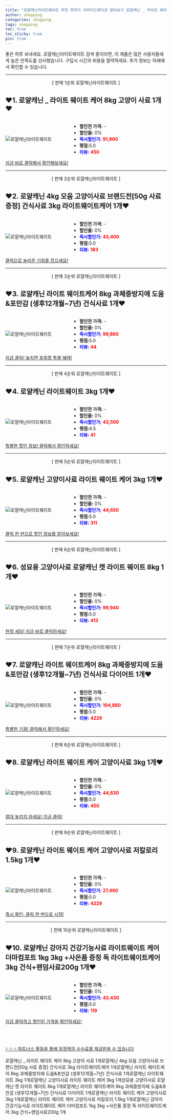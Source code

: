 ```yaml
---
title: "로얄캐닌라이트웨이트 추천 최저가 리미티드에디션 알아보기 로얄캐닌 _ 라이트 웨이트 케어"
author: shopping
categories: shopping
tags: shopping
toc: true
toc_sticky: true
pin: true
---
```

좋은 하루 보내세요. 로얄캐닌라이트웨이트 검색 중이라면, 이 제품은 많은 사용자들에게 높은 만족도를 선사했습니다. 구입시 시간과 비용을 절약하세요. 추가 정보는 아래에서 확인할 수 있습니다.

---
<p class="toplist" style="margin: 0 auto; display: block; width: fit-content;">[ 판매 1순위 로얄캐닌라이트웨이트 ]</p>

<h2><strong>❤️1. 로얄캐닌 _ 라이트 웨이트 케어 8kg 고양이 사료 1개❤️</strong></h2>

<div style="display: flex; align-items: center;">
    <div style="flex: 0.4;">
        <img src="https://thumbnail10.coupangcdn.com/thumbnails/remote/230x230ex/image/vendor_inventory/2fa0/60291a9a6050ead7e754b0ef31f09af09b696b90605ce4db2fc49ed67cb5.jpg" alt="로얄캐닌라이트웨이트" style="max-width: 100%;">
    </div>
    <div style="flex: 0.6; margin-left: 10px;">
        <ul>
            <li><strong>할인전 가격:</strong> <del style="color: red;">-</del></li>
            <li><strong>할인율:</strong> 0%</li>
            <li><span style='color:blue'><strong>즉시할인가:</strong></span> <span style='color:red'><strong>91,900</strong></span></li>
            <li><strong>평점:</strong>5.0</li>
            <li><span style='color:blue'><strong>리뷰:</strong></span> <span style='color:red'><strong>450</strong></span></li>
        </ul>
    </div>
</div>
<div class="center">
    <a href="https://selin100587001.github.io?lptag=AF9450613&subid=githubio&pageKey=6714054067&traceid=V0-153&itemId=15596618186&vendorItemId=88928633458" class="myButton">
        지금 바로 클릭해서 확인해보세요!
    </a>
</div>


---
<p class="toplist" style="margin: 0 auto; display: block; width: fit-content;">[ 판매 2순위 로얄캐닌라이트웨이트 ]</p>

<h2><strong>❤️2. 로얄캐닌 4kg 모음 고양이사료 브랜드전[50g 사료 증정] 건식사료 3kg 라이트웨이트케어 1개❤️</strong></h2>

<div style="display: flex; align-items: center;">
    <div style="flex: 0.4;">
        <img src="https://thumbnail8.coupangcdn.com/thumbnails/remote/230x230ex/image/vendor_inventory/d7a4/aea42de7940bb3a8dbd3072c8c488e29e85848bf6738ea3969f6f54ee9c2.jpg" alt="로얄캐닌라이트웨이트" style="max-width: 100%;">
    </div>
    <div style="flex: 0.6; margin-left: 10px;">
        <ul>
            <li><strong>할인전 가격:</strong> <del style="color: red;">-</del></li>
            <li><strong>할인율:</strong> 0%</li>
            <li><span style='color:blue'><strong>즉시할인가:</strong></span> <span style='color:red'><strong>43,400</strong></span></li>
            <li><strong>평점:</strong>5.0</li>
            <li><span style='color:blue'><strong>리뷰:</strong></span> <span style='color:red'><strong>183</strong></span></li>
        </ul>
    </div>
</div>
<div class="center">
    <a href="https://selin100587001.github.io?lptag=AF9450613&subid=githubio&pageKey=5245678269&traceid=V0-153&itemId=7420082328&vendorItemId=89250685515" class="myButton">
        클릭으로 놀라운 기회를 잡으세요!
    </a>
</div>


---
<p class="toplist" style="margin: 0 auto; display: block; width: fit-content;">[ 판매 3순위 로얄캐닌라이트웨이트 ]</p>

<h2><strong>❤️3. 로얄캐닌 라이트 웨이트케어 8kg 과체중방지에 도움&포만감 (생후12개월~7년) 건식사료 1개❤️</strong></h2>

<div style="display: flex; align-items: center;">
    <div style="flex: 0.4;">
        <img src="https://thumbnail6.coupangcdn.com/thumbnails/remote/230x230ex/image/vendor_inventory/ce19/f8ed5ce6ef24f3ebe437c0fd8cf0c4d48f0cac932279eb66639c7810fad8.jpg" alt="로얄캐닌라이트웨이트" style="max-width: 100%;">
    </div>
    <div style="flex: 0.6; margin-left: 10px;">
        <ul>
            <li><strong>할인전 가격:</strong> <del style="color: red;">-</del></li>
            <li><strong>할인율:</strong> 0%</li>
            <li><span style='color:blue'><strong>즉시할인가:</strong></span> <span style='color:red'><strong>99,860</strong></span></li>
            <li><strong>평점:</strong>5.0</li>
            <li><span style='color:blue'><strong>리뷰:</strong></span> <span style='color:red'><strong>44</strong></span></li>
        </ul>
    </div>
</div>
<div class="center">
    <a href="https://selin100587001.github.io?lptag=AF9450613&subid=githubio&pageKey=4743559894&traceid=V0-153&itemId=15702131861&vendorItemId=83274557286" class="myButton">
        지금 클릭! 놓치면 후회할 특별 혜택!
    </a>
</div>


---
<p class="toplist" style="margin: 0 auto; display: block; width: fit-content;">[ 판매 4순위 로얄캐닌라이트웨이트 ]</p>

<h2><strong>❤️4. 로얄캐닌 라이트웨이트 3kg 1개❤️</strong></h2>

<div style="display: flex; align-items: center;">
    <div style="flex: 0.4;">
        <img src="https://thumbnail8.coupangcdn.com/thumbnails/remote/230x230ex/image/vendor_inventory/d7a4/aea42de7940bb3a8dbd3072c8c488e29e85848bf6738ea3969f6f54ee9c2.jpg" alt="로얄캐닌라이트웨이트" style="max-width: 100%;">
    </div>
    <div style="flex: 0.6; margin-left: 10px;">
        <ul>
            <li><strong>할인전 가격:</strong> <del style="color: red;">-</del></li>
            <li><strong>할인율:</strong> 0%</li>
            <li><span style='color:blue'><strong>즉시할인가:</strong></span> <span style='color:red'><strong>43,500</strong></span></li>
            <li><strong>평점:</strong>4.5</li>
            <li><span style='color:blue'><strong>리뷰:</strong></span> <span style='color:red'><strong>41</strong></span></li>
        </ul>
    </div>
</div>
<div class="center">
    <a href="https://selin100587001.github.io?lptag=AF9450613&subid=githubio&pageKey=6723327793&traceid=V0-153&itemId=20840973677&vendorItemId=82210326148" class="myButton">
        특별한 할인 정보! 클릭해서 확인하세요!
    </a>
</div>


---
<p class="toplist" style="margin: 0 auto; display: block; width: fit-content;">[ 판매 5순위 로얄캐닌라이트웨이트 ]</p>

<h2><strong>❤️5. 로얄캐닌 고양이사료 라이트 웨이트 케어 3kg 1개❤️</strong></h2>

<div style="display: flex; align-items: center;">
    <div style="flex: 0.4;">
        <img src="https://thumbnail8.coupangcdn.com/thumbnails/remote/230x230ex/image/vendor_inventory/d7a4/aea42de7940bb3a8dbd3072c8c488e29e85848bf6738ea3969f6f54ee9c2.jpg" alt="로얄캐닌라이트웨이트" style="max-width: 100%;">
    </div>
    <div style="flex: 0.6; margin-left: 10px;">
        <ul>
            <li><strong>할인전 가격:</strong> <del style="color: red;">-</del></li>
            <li><strong>할인율:</strong> 0%</li>
            <li><span style='color:blue'><strong>즉시할인가:</strong></span> <span style='color:red'><strong>44,650</strong></span></li>
            <li><strong>평점:</strong>5.0</li>
            <li><span style='color:blue'><strong>리뷰:</strong></span> <span style='color:red'><strong>311</strong></span></li>
        </ul>
    </div>
</div>
<div class="center">
    <a href="https://selin100587001.github.io?lptag=AF9450613&subid=githubio&pageKey=8218237615&traceid=V0-153&itemId=23612131903&vendorItemId=83029484164" class="myButton">
        클릭 한 번으로 할인 정보를 알아보세요!
    </a>
</div>


---
<p class="toplist" style="margin: 0 auto; display: block; width: fit-content;">[ 판매 6순위 로얄캐닌라이트웨이트 ]</p>

<h2><strong>❤️6. 성묘용 고양이사료 로얄캐닌 캣 라이트 웨이트 8kg 1개❤️</strong></h2>

<div style="display: flex; align-items: center;">
    <div style="flex: 0.4;">
        <img src="https://thumbnail8.coupangcdn.com/thumbnails/remote/230x230ex/image/vendor_inventory/d7a4/aea42de7940bb3a8dbd3072c8c488e29e85848bf6738ea3969f6f54ee9c2.jpg" alt="로얄캐닌라이트웨이트" style="max-width: 100%;">
    </div>
    <div style="flex: 0.6; margin-left: 10px;">
        <ul>
            <li><strong>할인전 가격:</strong> <del style="color: red;">-</del></li>
            <li><strong>할인율:</strong> 0%</li>
            <li><span style='color:blue'><strong>즉시할인가:</strong></span> <span style='color:red'><strong>99,940</strong></span></li>
            <li><strong>평점:</strong>5.0</li>
            <li><span style='color:blue'><strong>리뷰:</strong></span> <span style='color:red'><strong>413</strong></span></li>
        </ul>
    </div>
</div>
<div class="center">
    <a href="https://selin100587001.github.io?lptag=AF9450613&subid=githubio&pageKey=95489&traceid=V0-153&itemId=900491806&vendorItemId=73507084041" class="myButton">
        한정 세일! 지금 바로 클릭하세요!
    </a>
</div>


---
<p class="toplist" style="margin: 0 auto; display: block; width: fit-content;">[ 판매 7순위 로얄캐닌라이트웨이트 ]</p>

<h2><strong>❤️7. 로얄캐닌 라이트 웨이트케어 8kg 과체중방지에 도움&포만감 (생후12개월~7년) 건식사료 다이어트 1개❤️</strong></h2>

<div style="display: flex; align-items: center;">
    <div style="flex: 0.4;">
        <img src="https://thumbnail8.coupangcdn.com/thumbnails/remote/230x230ex/image/vendor_inventory/c2f9/bc827ffe375d87cf7dc21a554f300e0d4bf9baafbd6b5ceb8f4b3e7d5013.jpg" alt="로얄캐닌라이트웨이트" style="max-width: 100%;">
    </div>
    <div style="flex: 0.6; margin-left: 10px;">
        <ul>
            <li><strong>할인전 가격:</strong> <del style="color: red;">-</del></li>
            <li><strong>할인율:</strong> 0%</li>
            <li><span style='color:blue'><strong>즉시할인가:</strong></span> <span style='color:red'><strong>104,880</strong></span></li>
            <li><strong>평점:</strong>5.0</li>
            <li><span style='color:blue'><strong>리뷰:</strong></span> <span style='color:red'><strong>4229</strong></span></li>
        </ul>
    </div>
</div>
<div class="center">
    <a href="https://selin100587001.github.io?lptag=AF9450613&subid=githubio&pageKey=7855780307&traceid=V0-153&itemId=21424733333&vendorItemId=89340613724" class="myButton">
        특별한 기회! 클릭해서 확인하세요!
    </a>
</div>


---
<p class="toplist" style="margin: 0 auto; display: block; width: fit-content;">[ 판매 8순위 로얄캐닌라이트웨이트 ]</p>

<h2><strong>❤️8. 로얄캐닌 라이트 웨이트 케어 고양이사료 3kg 1개❤️</strong></h2>

<div style="display: flex; align-items: center;">
    <div style="flex: 0.4;">
        <img src="https://thumbnail8.coupangcdn.com/thumbnails/remote/230x230ex/image/vendor_inventory/d7a4/aea42de7940bb3a8dbd3072c8c488e29e85848bf6738ea3969f6f54ee9c2.jpg" alt="로얄캐닌라이트웨이트" style="max-width: 100%;">
    </div>
    <div style="flex: 0.6; margin-left: 10px;">
        <ul>
            <li><strong>할인전 가격:</strong> <del style="color: red;">-</del></li>
            <li><strong>할인율:</strong> 0%</li>
            <li><span style='color:blue'><strong>즉시할인가:</strong></span> <span style='color:red'><strong>44,630</strong></span></li>
            <li><strong>평점:</strong>5.0</li>
            <li><span style='color:blue'><strong>리뷰:</strong></span> <span style='color:red'><strong>450</strong></span></li>
        </ul>
    </div>
</div>
<div class="center">
    <a href="https://selin100587001.github.io?lptag=AF9450613&subid=githubio&pageKey=6714054067&traceid=V0-153&itemId=20159536887&vendorItemId=88116796669" class="myButton">
        절대 놓치지 마세요! 지금 클릭!
    </a>
</div>


---
<p class="toplist" style="margin: 0 auto; display: block; width: fit-content;">[ 판매 9순위 로얄캐닌라이트웨이트 ]</p>

<h2><strong>❤️9. 로얄캐닌 라이트 웨이트 케어 고양이사료 저칼로리 1.5kg 1개❤️</strong></h2>

<div style="display: flex; align-items: center;">
    <div style="flex: 0.4;">
        <img src="https://thumbnail6.coupangcdn.com/thumbnails/remote/230x230ex/image/vendor_inventory/80b6/09536ba1ec0eb54cc9f5c1a81814160df79d196458de5c09743e55409699.jpg" alt="로얄캐닌라이트웨이트" style="max-width: 100%;">
    </div>
    <div style="flex: 0.6; margin-left: 10px;">
        <ul>
            <li><strong>할인전 가격:</strong> <del style="color: red;">-</del></li>
            <li><strong>할인율:</strong> 0%</li>
            <li><span style='color:blue'><strong>즉시할인가:</strong></span> <span style='color:red'><strong>27,460</strong></span></li>
            <li><strong>평점:</strong>5.0</li>
            <li><span style='color:blue'><strong>리뷰:</strong></span> <span style='color:red'><strong>4229</strong></span></li>
        </ul>
    </div>
</div>
<div class="center">
    <a href="https://selin100587001.github.io?lptag=AF9450613&subid=githubio&pageKey=7855780307&traceid=V0-153&itemId=22099432420&vendorItemId=90085386298" class="myButton">
        즉시 확인, 클릭 한 번으로 시작!
    </a>
</div>


---
<p class="toplist" style="margin: 0 auto; display: block; width: fit-content;">[ 판매 10순위 로얄캐닌라이트웨이트 ]</p>

<h2><strong>❤️10. 로얄캐닌 강아지 건강기능사료 라이트웨이트 케어 더마컴포트 1kg 3kg +사은품 증정 독 라이트웨이트케어 3kg 건식+랜덤사료200g 1개❤️</strong></h2>

<div style="display: flex; align-items: center;">
    <div style="flex: 0.4;">
        <img src="https://thumbnail8.coupangcdn.com/thumbnails/remote/230x230ex/image/vendor_inventory/51e7/913a41609cbe6e66c881df7d1240cdc183cd654a6e9aeef5a9859163a03d.jpg" alt="로얄캐닌라이트웨이트" style="max-width: 100%;">
    </div>
    <div style="flex: 0.6; margin-left: 10px;">
        <ul>
            <li><strong>할인전 가격:</strong> <del style="color: red;">-</del></li>
            <li><strong>할인율:</strong> 0%</li>
            <li><span style='color:blue'><strong>즉시할인가:</strong></span> <span style='color:red'><strong>43,430</strong></span></li>
            <li><strong>평점:</strong>5.0</li>
            <li><span style='color:blue'><strong>리뷰:</strong></span> <span style='color:red'><strong>119</strong></span></li>
        </ul>
    </div>
</div>
<div class="center">
    <a href="https://selin100587001.github.io?lptag=AF9450613&subid=githubio&pageKey=5637037068&traceid=V0-153&itemId=9185189738&vendorItemId=81072430991" class="myButton">
        지금 클릭하고 할인된 가격을 확인하세요!
    </a>
</div>

<br><br><br>[💦 💦 💦 파트너스 활동을 통해 일정액의 수수료를 제공받을 수 있습니다](https://link.coupang.com/a/bcpT2c)<br><br>로얄캐닌 _ 라이트 웨이트 케어 8kg 고양이 사료 1개로얄캐닌 4kg 모음 고양이사료 브랜드전[50g 사료 증정] 건식사료 3kg 라이트웨이트케어 1개로얄캐닌 라이트 웨이트케어 8kg 과체중방지에 도움&포만감 (생후12개월~7년) 건식사료 1개로얄캐닌 라이트웨이트 3kg 1개로얄캐닌 고양이사료 라이트 웨이트 케어 3kg 1개성묘용 고양이사료 로얄캐닌 캣 라이트 웨이트 8kg 1개로얄캐닌 라이트 웨이트케어 8kg 과체중방지에 도움&포만감 (생후12개월~7년) 건식사료 다이어트 1개로얄캐닌 라이트 웨이트 케어 고양이사료 3kg 1개로얄캐닌 라이트 웨이트 케어 고양이사료 저칼로리 1.5kg 1개로얄캐닌 강아지 건강기능사료 라이트웨이트 케어 더마컴포트 1kg 3kg +사은품 증정 독 라이트웨이트케어 3kg 건식+랜덤사료200g 1개